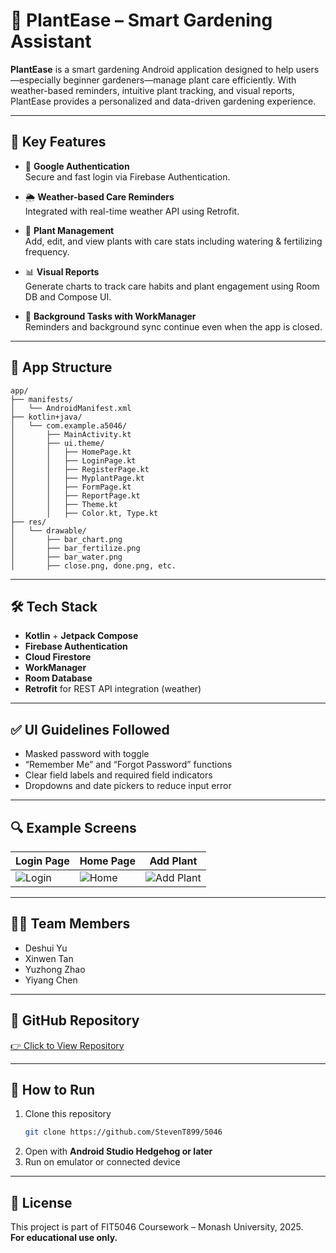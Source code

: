 # 🌿 PlantEase – Smart Gardening Assistant

**PlantEase** is a smart gardening Android application designed to help users—especially beginner gardeners—manage plant care efficiently. With weather-based reminders, intuitive plant tracking, and visual reports, PlantEase provides a personalized and data-driven gardening experience.

---
## 🌟 Key Features

- 🔐 **Google Authentication**  
  Secure and fast login via Firebase Authentication.

- 🌦️ **Weather-based Care Reminders**  
  Integrated with real-time weather API using Retrofit.

- 🌱 **Plant Management**  
  Add, edit, and view plants with care stats including watering & fertilizing frequency.

- 📊 **Visual Reports**  
  Generate charts to track care habits and plant engagement using Room DB and Compose UI.

- 🔄 **Background Tasks with WorkManager**  
  Reminders and background sync continue even when the app is closed.

---

## 📂 App Structure

```
app/
├── manifests/
│   └── AndroidManifest.xml
├── kotlin+java/
│   └── com.example.a5046/
│       ├── MainActivity.kt
│       ├── ui.theme/
│       │   ├── HomePage.kt
│       │   ├── LoginPage.kt
│       │   ├── RegisterPage.kt
│       │   ├── MyplantPage.kt
│       │   ├── FormPage.kt
│       │   ├── ReportPage.kt
│       │   ├── Theme.kt
│       │   ├── Color.kt, Type.kt
├── res/
│   └── drawable/
│       ├── bar_chart.png
│       ├── bar_fertilize.png
│       ├── bar_water.png
│       ├── close.png, done.png, etc.
```

---

## 🛠️ Tech Stack

- **Kotlin** + **Jetpack Compose**
- **Firebase Authentication**
- **Cloud Firestore**
- **WorkManager**
- **Room Database**
- **Retrofit** for REST API integration (weather)

---

## ✅ UI Guidelines Followed

- Masked password with toggle
- “Remember Me” and “Forgot Password” functions
- Clear field labels and required field indicators
- Dropdowns and date pickers to reduce input error

---

## 🔍 Example Screens

| Login Page | Home Page | Add Plant |
|------------|-----------|-----------|
| ![Login](./README_assets/login.png) | ![Home](./README_assets/home.png) | ![Add Plant](./README_assets/form.png) |

---

## 👨‍💻 Team Members

- Deshui Yu  
- Xinwen Tan  
- Yuzhong Zhao  
- Yiyang Chen  

---

## 📁 GitHub Repository

[👉 Click to View Repository](https://github.com/StevenT899/5046)

---

## 📌 How to Run

1. Clone this repository  
   ```bash
   git clone https://github.com/StevenT899/5046
   ```
2. Open with **Android Studio Hedgehog or later**
3. Run on emulator or connected device

---

## 📜 License

This project is part of FIT5046 Coursework – Monash University, 2025.  
**For educational use only.**
